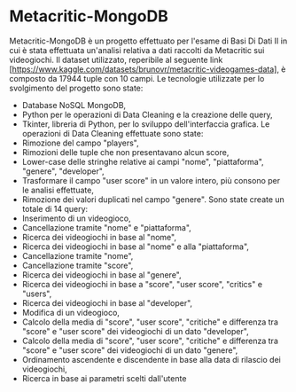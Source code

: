 # Metacritic-MongoDB
Metacritic-MongoDB è un progetto effettuato per l'esame di Basi Di Dati II in cui è stata effettuata un'analisi relativa a dati raccolti da Metacritic sui videogiochi.
Il dataset utilizzato, reperibile al seguente link [https://www.kaggle.com/datasets/brunovr/metacritic-videogames-data], è composto da 17944 tuple con 10 campi.
 Le tecnologie utilizzate per lo svolgimento del progetto sono state:
- Database NoSQL MongoDB, 
- Python per le operazioni di Data Cleaning e la creazione delle query, 
- Tkinter, libreria di Python, per lo sviluppo dell'interfaccia grafica.
Le operazioni di Data Cleaning effettuate sono state:
- Rimozione del campo "players",
- Rimozioni delle tuple che non presentavano alcun score,
- Lower-case delle stringhe relative ai campi "nome", "piattaforma", "genere", "developer",
- Trasformare il campo "user score" in un valore intero, più consono per le analisi effettuate,
- Rimozione dei valori duplicati nel campo "genere".
Sono state create un totale di 14 query:
- Inserimento di un videogioco,
- Cancellazione tramite "nome" e "piattaforma",
- Ricerca dei videogiochi in base al "nome",
- Ricerca dei videogiochi in base al "nome" e alla "piattaforma",
- Cancellazione tramite "nome",
- Cancellazione tramite "score",
- Ricerca dei videogiochi in base al "genere",
- Ricerca dei videogiochi in base a "score", "user score", "critics" e "users",
- Ricerca dei videogiochi in base al "developer",
- Modifica di un videogioco,
- Calcolo della media di "score", "user score", "critiche" e differenza tra "score" e "user score" dei videogiochi di un dato "developer",
- Calcolo della media di "score", "user score", "critiche" e differenza tra "score" e "user score" dei videogiochi di un dato "genere",
- Ordinamento ascendente e discendente in base alla data di rilascio dei videogiochi,
- Ricerca in base ai parametri scelti dall'utente
